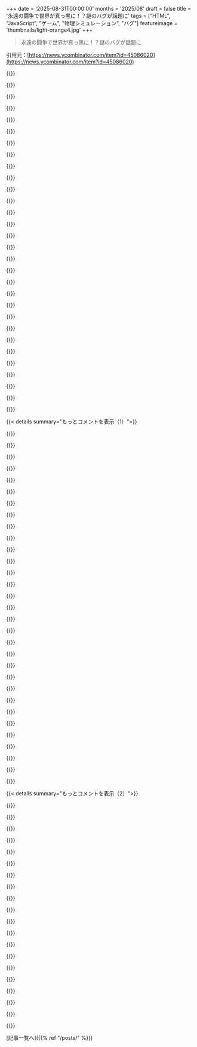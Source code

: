 +++
date = '2025-08-31T00:00:00'
months = '2025/08'
draft = false
title = '永遠の闘争で世界が真っ黒に！？謎のバグが話題に'
tags = ["HTML", "JavaScript", "ゲーム", "物理シミュレーション", "バグ"]
featureimage = 'thumbnails/light-orange4.jpg'
+++

> 永遠の闘争で世界が真っ黒に！？謎のバグが話題に

引用元：[https://news.ycombinator.com/item?id=45086020](https://news.ycombinator.com/item?id=45086020)




{{<matomeQuote body="オリジナルサイトのGitHubリポジトリだよ: https://github.com/yoavg/yoavg.github.io/tree/main/eternal" userName="yurivish" createdAt="2025/08/31 19:04:03" color="#45d325">}}




{{<matomeQuote body="みんなが欲しがってたから、Hacker Newsでカルマ稼ぎのために速攻でスピードコントロールスライダーをvibeフォークしたよ！<br>デモ: https://francisduvivier.github.io/eternal-struggle-with-spee...<br>コード: https://github.com/francisduvivier/eternal-struggle-with-spe..." userName="francisduvivier" createdAt="2025/08/31 22:24:14" color="#38d3d3">}}




{{<matomeQuote body="みんなを驚かせたくないけど、これを実行したら、結局黒いボールが闇落ちして、画面全体が真っ黒になったよ。I’m sureこれがより大きな宇宙にとって何かを意味するわけじゃないけどね。" userName="wvbdmp" createdAt="2025/08/31 22:36:24" color="#45d325">}}




{{<matomeQuote body="このvibeコーディングされた実装はバグってるよ。64.00倍にすると、もうスピードを戻せないんだ。" userName="rnotaro" createdAt="2025/08/31 22:43:41" color="#ff5c5c">}}




{{<matomeQuote body="Well、それはV2で修正されたよ、もっとvibeコーディングされてるんだ！<br>https://francisduvivier.github.io/eternal-struggle-with-spee..." userName="francisduvivier" createdAt="2025/08/31 23:37:01" color="#ff33a1">}}




{{<matomeQuote body="オリジナルサイトでもこれ起こったよ。I think白いボールと黒いボールがボーダーのまったく同じ場所で衝突したときに起こるんじゃないかな。" userName="soneca" createdAt="2025/08/31 22:57:24" color="#ff33a1">}}




{{<matomeQuote body="A little matter-antimatter asymmetryなんて誰も傷つけないよ" userName="temp0826" createdAt="2025/09/01 00:06:00" color="">}}




{{<matomeQuote body="＞ スピードコントロールスライダーをvibeフォークした<br>Very on brandだね、ちゃんと動かないよ。スピードは上げられるけど、戻せないんだ。" userName="Hendrikto" createdAt="2025/09/01 05:29:00" color="">}}




{{<matomeQuote body="I think壁を構成する点が十分にごちゃ混ぜになったときに起こるtunneling bugだと思うよ。僕が追加したV2[1]では、ほとんど起こらなくなったね。このバージョンだと、これらの点も見えるんだ。<br>[1] https://francisduvivier.github.io/eternal-struggle-with-spee..." userName="francisduvivier" createdAt="2025/09/01 06:14:44" color="#ff5733">}}




{{<matomeQuote body="At fast speed、円のtrailが見えるんだけど、What gives？" userName="brcmthrowaway" createdAt="2025/09/01 03:22:40" color="">}}




{{<matomeQuote body="ほら見て、このネットのおもちゃが非対称性がどうやって発生したかを示してるんだよ。すぐに物理学の論文が出そうだな。" userName="Cthulhu_" createdAt="2025/09/01 06:07:47" color="">}}




{{<matomeQuote body="白色が曲線の下の領域として、正規分布曲線に収束するように見えるね。" userName="narrator" createdAt="2025/09/01 02:46:01" color="#785bff">}}




{{<matomeQuote body="次のレベルはカスタムシェイプ、カスタム開始エリア、もっと色、物理法則の変更（重力追加とか？）、それにユーザーが干渉できる機能（困ってるボールを助けるとかね）だと思うな。<br>誰かこれを超AIスーパーデュパー思考マックスエディションに入れて、MCPを振りかけて何が起きるか見てみろよ（笑）。" userName="patates" createdAt="2025/09/01 06:37:57" color="#785bff">}}




{{<matomeQuote body="ここで言う白黒は善悪を意味しないよ。ただの対立とか、物事の異なる側面ってこと。Wikipediaがすごくうまく説明してると思うな: https://en.wikipedia.org/wiki/Yin_and_yang" userName="nialv7" createdAt="2025/09/01 08:00:36" color="#785bff">}}




{{<matomeQuote body="うん、そうだね:D。なんかこれ、gpt-5 miniのせいだ！って言いたくなっちゃう。ひどいコーディングの悪いところの一つだけど、すぐに所有感と責任感が薄れるんだよね。自分が作ったって感じじゃなくて、ただ管理しただけ、みたいな。<br>正直言うと、このバグは気づいてたんだけど、v2がもう作業中で、そっちではこの問題がすでに修正されてたから、とにかくリリースしちゃったんだ。" userName="francisduvivier" createdAt="2025/09/01 06:17:52" color="#ff5c5c">}}




{{<matomeQuote body="＞このVibe-codedな実装はバグだらけだ。<br>それがVibe-codedコードの主な特徴じゃないの？" userName="hk__2" createdAt="2025/09/02 20:22:53" color="">}}




{{<matomeQuote body="”俺は…鉄雄だ。”" userName="gedy" createdAt="2025/09/01 00:08:22" color="#785bff">}}




{{<matomeQuote body="俺も同じ経験をして、全く予想外の深い実存的な不安に襲われたよ。今から土を触りに行くわ。" userName="camillomiller" createdAt="2025/09/01 08:07:47" color="">}}




{{<matomeQuote body="闇の中からマックスウェルの悪魔がのぞいてるぞ。" userName="low_tech_punk" createdAt="2025/09/01 12:13:22" color="#ff5c5c">}}




{{<matomeQuote body="アメリカ政治のメタファーだな。" userName="bilbo-b-baggins" createdAt="2025/08/31 22:42:36" color="#ff5733">}}




{{<matomeQuote body="https://en.wiktionary.org/wiki/%E9%99%B0#Traditional_Chinese (陰) にはたくさんの意味があるんだね。雲行きが怪しい、隠れてる、電気のマイナス、月、影、山の北側とか川の南側とか。裏側とか、冥界とか幽霊とか、陰陽の“陰”の概念、凹版印刷、悪賢い、ごまかす、罠にはめる、開音節、前髪、性器、名字とかね。名字が“陰”の人を知ってるんだけど、中国の人に会うとよくびっくりされるんだって。英語で“Death”って名字みたいな感じかな。だから、この文脈の「真っ黒」は、やっぱり世間一般では「悪い」って意味に捉えられがちだよね。道教や仏教は、生と死、創造と破壊は善悪じゃなくて、ただ大きな全体の一部だと考えるけど、ほとんどの人は暗闇、死、破壊、曇り、憂鬱、影、幽霊、裏切り、罠なんかを避けたいって思うもんだよ。道教は、その試みが愚かだって教えてるんだね。もちろん、すべての意味が不人気なわけじゃないよ。多くの人は性器や月、凹版印刷は好きだし、暑い日は川の陰側の方が気持ちいいこともあるからね。" userName="kragen" createdAt="2025/09/01 12:44:20" color="#ff33a1">}}




{{<matomeQuote body="100倍速で見てみたら超クールだよ。境界線がグニャグニャ動くのを見れるんだ（この速さだとボールを描く必要すらないかもね）。" userName="ks2048" createdAt="2025/08/31 23:48:22" color="">}}




{{<matomeQuote body="逆の現象、つまり全体が真っ白になることもあるよ。" userName="raspasov" createdAt="2025/09/01 01:30:24" color="">}}




{{<matomeQuote body="コンウェイのゲーム・オブ・ライフに急速に近づいてるね。" userName="nandomrumber" createdAt="2025/09/01 10:17:07" color="">}}




{{<matomeQuote body="すごいね。まだバグがあるみたい。ボールサイズと速度を上げたら、全体が10秒で真っ黒か真っ白になっちゃったよ。" userName="rottc0dd" createdAt="2025/09/01 10:33:34" color="#785bff">}}




{{<matomeQuote body="トンネリング。" userName="d4rkn0d3z" createdAt="2025/09/01 10:49:20" color="">}}




{{<matomeQuote body="うん、32倍速にしちゃうと1倍速には戻せないんだよね。（16倍速以下なら戻せるけど）。" userName="ks2048" createdAt="2025/08/31 23:09:19" color="#ff5c5c">}}




{{<matomeQuote body="これ、すごくバグだらけだよね。vibe codingの面白いデータポイントにはなるけど、簡単な問題じゃないのにエージェントを投入するのは心配になるな！" userName="rhubarbtree" createdAt="2025/09/01 06:12:40" color="">}}




{{<matomeQuote body="逆のパターンはないの？" userName="loandbehold" createdAt="2025/09/01 05:49:30" color="">}}




{{<matomeQuote body="「スコアボード」機能追加のリクエストなんだけどさ、衝突ごとに円の白と黒の割合を表示してほしいな。これあったら絶対面白いよ！" userName="kelnos" createdAt="2025/09/01 11:15:17" color="#ff33a1">}}




{{< details summary="もっとコメントを表示（1）">}}

{{<matomeQuote body="ありがとう！時間が経つとどんな形になるか知りたかったんだ。100回試してみたらさ、白い部分が黒に挟み撃ちされちゃって、最終的に全部黒になっちゃったよ。これってどう解釈すればいいんだろ（笑）。" userName="maxlin" createdAt="2025/09/01 02:21:45" color="#38d3d3">}}




{{<matomeQuote body="これの面白い点は、自己均衡型ってことだよ。もしランダムでどっちかの領域が大きくなっちゃっても、広い方のボールは跳ねるスペースが増えるから、ぶつかる頻度が減って成長が遅くなるんだ。逆に狭い方のボールは頻繁に跳ねて、元の状態に戻そうとするんだよ。" userName="MrJohz" createdAt="2025/08/31 20:26:10" color="#38d3d3">}}




{{<matomeQuote body="50対50じゃなくても、安定している（っぽい）平衡状態があるんだって。例えば、ある色が別の色をドーナツみたいに囲んでる形とかがそうだよ。" userName="SonOfLilit" createdAt="2025/08/31 20:49:20" color="#785bff">}}




{{<matomeQuote body="そうそう、実際にバランスを取ってるのは面積じゃなくてさ、黒と白の境界線にぶつかるまでの平均時間なんだよね。" userName="istjohn" createdAt="2025/08/31 21:13:47" color="#ff33a1">}}




{{<matomeQuote body="ボールの動きに対して、衝突の影響がかなり大きい場合は、それって安定した平衡状態じゃないんだよね。内側の円が内円の両側に乱れを起こすんだけど、外側のボールはそれを打ち消すために、もっと長い距離を移動しなきゃいけないからさ。" userName="aoeusnth1" createdAt="2025/09/01 02:32:54" color="#ff5c5c">}}




{{<matomeQuote body="さて、50対50で安定している（っぽい）平衡状態ってあるのかな？半円に分かれるのが平衡に見えるけど、ちょっとしたランダムな運で「蹄鉄」パターンになっちゃうから、違う気がするんだ。（もちろん、シミュレーションがランダム化されてるって前提だけど、リンク先のやつはそうじゃないっぽいね。）" userName="n2d4" createdAt="2025/08/31 21:14:33" color="#38d3d3">}}




{{<matomeQuote body="これって物理学と似てる部分があるみたいだね。圧力が同じ二つの部屋が膜で仕切られてる感じ。でも変なのは、それぞれの部屋に分子がたった一つしかないってことかな。" userName="amelius" createdAt="2025/09/01 08:56:55" color="#ff5c5c">}}




{{<matomeQuote body="すべてのモデルは間違ってるんだよね…。" userName="nandomrumber" createdAt="2025/09/01 10:19:24" color="">}}




{{<matomeQuote body="…でも、中には役に立つものもあるよね。" userName="d4rkn0d3z" createdAt="2025/09/01 10:47:11" color="">}}




{{<matomeQuote body="バックグラウンドタブで1時間動かしてるけど、ずっと陰陽の見た目を保ってて、これだけ安定してるのはすごいね。" userName="Animats" createdAt="2025/08/31 22:00:18" color="">}}




{{<matomeQuote body="タブがフォーカスされてないと、あのボールは止まっちゃうと思うよ。" userName="Liron" createdAt="2025/08/31 22:04:39" color="">}}




{{<matomeQuote body="うん、絶対にフォアグラウンドで動かしてみて。俺のは3時間くらいで完全に真っ黒になったよ。" userName="poopsmithe" createdAt="2025/09/01 03:24:47" color="#785bff">}}




{{<matomeQuote body="俺もだよ。黒はいつも勝つんかな？もしそうなら、なんでだろう？" userName="Animats" createdAt="2025/09/01 17:26:12" color="">}}




{{<matomeQuote body="黒い円のトンネリングプロジェクトを応援してたんだけど、両方とも高速スパイラルに巻き込まれて、黒い方が向こう側にグリッチで抜けたよ。<br>https://imgur.com/a/dhCSNmi" userName="teamworketernal" createdAt="2025/08/31 21:15:28" color="#45d325">}}




{{<matomeQuote body="君が応援してた’トンネリング’の種類を、多分それ誤解してると思うよ。" userName="panarchy" createdAt="2025/08/31 22:19:47" color="">}}




{{<matomeQuote body="闇が世界を覆った！" userName="volemo" createdAt="2025/08/31 21:17:54" color="#45d325">}}




{{<matomeQuote body="まったく同じバグに遭遇したよ！そんなに珍しくないと思うな。" userName="cocoto" createdAt="2025/08/31 21:24:58" color="">}}




{{<matomeQuote body="1時間見てたら、ある時点で黒い球が黒い側に境界を越えて、最終的に円全体が黒くなったよ。" userName="alyxya" createdAt="2025/08/31 21:09:03" color="#ff33a1">}}




{{<matomeQuote body="闇落ちしちゃったね。" userName="drob518" createdAt="2025/08/31 21:46:08" color="">}}




{{<matomeQuote body="サタンの到来が予言されたぞ！" userName="SarahC_" createdAt="2025/09/01 07:49:20" color="">}}




{{<matomeQuote body="ソースコードはここだよ: https://github.com/yoavg/yoavg.github.io/tree/main/eternal" userName="hk__2" createdAt="2025/08/31 20:21:00" color="#785bff">}}




{{<matomeQuote body="そのリンクは記事の冒頭にも載せておくよ。ありがとう！" userName="dang" createdAt="2025/09/01 00:28:07" color="">}}




{{<matomeQuote body="素晴らしいアート作品だね！少なくとも僕にとっては、陰陽の意味を本当によく捉えてるよ。" userName="SkipperCat" createdAt="2025/08/31 20:12:13" color="#785bff">}}




{{<matomeQuote body="50倍速で60秒間動かしたら、こんな蹄鉄型になったよ: https://imgur.com/a/b6b2IDx" userName="sabellito" createdAt="2025/08/31 20:37:51" color="#45d325">}}




{{<matomeQuote body="うん、同じだね。もし片方が一箇所を突き破ると、その穴が跳ね返りの角度を決めて自己を強化し、もう片方がその穴の周りを埋めていくんだ。" userName="andoando" createdAt="2025/08/31 23:03:45" color="#38d3d3">}}




{{<matomeQuote body="ソースコードをざっと見た感じだと、マウスを動かしたときに始まるはずだね。<br>でもスマホだと背景を変えないと何も起こらないみたいで、何も動かないシンボルを1分間もじっと見つめてたよ（笑）" userName="Insanity" createdAt="2025/08/31 20:23:16" color="#ff5733">}}




{{<matomeQuote body="陰陽をタップするとゲームが始まるよ。" userName="chunkles" createdAt="2025/08/31 20:40:56" color="">}}




{{<matomeQuote body="うーん、iOS Safariでは動かないみたい。" userName="bqmjjx0kac" createdAt="2025/08/31 21:37:20" color="">}}




{{<matomeQuote body="’p’キーを押すと曲線のポイントを表示できるよ。`function keyPressed() {<br> if (key === ’p’) SHOW_POINTS = !SHOW_POINTS;<br>}` ってコードが動くんだ。" userName="kingforaday" createdAt="2025/09/01 02:32:19" color="#38d3d3">}}




{{<matomeQuote body="これを見て、ある時点で終わるこのゲームを思い出したよ。https://ask5.github.io/gold-wars/" userName="clocker" createdAt="2025/08/31 22:54:35" color="#785bff">}}

{{</details>}}




{{< details summary="もっとコメントを表示（2）">}}

{{<matomeQuote body="昔、この原理でゲームを作ったことがあるんだ。2人プレイで左右に曲がったり、推進したり、発射したりするんだ。自分のスペースしか存在できなくて、壁を撃つと自分の色の穴が掘れる。マップには家に帰ろうとする生物がいて、相手の邪魔をしながら道を作ってあげるゲームだったよ。" userName="Lerc" createdAt="2025/08/31 22:12:59" color="#785bff">}}




{{<matomeQuote body="すごくシンプルなのに奥深い！「永遠」って名前の通り、この形が無限に陰陽曲線に固執する数学的な証明って誰かしてくれないかな？常にこうなるのか、それともカオスになって陰陽曲線が崩れる初期の跳ね方もあるのかな？俺にはそこまで明白じゃないんだよね。" userName="federico-peconi" createdAt="2025/08/31 20:55:09" color="#ff5c5c">}}




{{<matomeQuote body="みんな陰陽の形を維持しないって言ってるけど、俺は64倍速でしばらく見てたけど、陰陽の形に繰り返し戻ってるよ。俺は双曲トポロジーの学位を持つバカじゃないけど、直感的に何が起こってるか分かるんだ。片方のボールが大きな凹みを作ると、その凹みが円形の端からの跳ね返りを集中させて、さらに凹みを強化する。これが一方のボールが馬蹄形の中を、もう一方がトンネルの中を跳ね回る半安定な形になるんだ。でも、もし馬蹄形の一方が十分に狭くなるとボールが入りにくくなって、その部分が消滅して陰陽になるんだ。もっと簡単に言うと、丸い縁がトンネリングを促して、その非対称性が陰陽っぽく見せるみたいだね。" userName="thejohnconway" createdAt="2025/09/01 01:14:08" color="#45d325">}}




{{<matomeQuote body="いや、そうはならないよ。普通に開いておくと、数分でランダムな曲線になっちゃう。片方の半分が小さくなるとボールが速く跳ねるから、だいたい半分白、半分黒は維持されるけど、形と向きはランダムに変わるんだ。" userName="crazygringo" createdAt="2025/08/31 22:12:42" color="#ff33a1">}}




{{<matomeQuote body="うわ、陰陽図ですらエントロピーとか宇宙の熱的死からは逃れられないのか。" userName="adtac" createdAt="2025/09/01 00:23:58" color="">}}




{{<matomeQuote body="パッと思いつくのは、張力の仕組みがないってことかな。だから時間とともに白黒が均等なランダムな曲線に近づいていくんだと思う。あと、ポイント再割り当て関数が一種のローパスフィルターとして機能して、正弦波みたいな形になるのかな？" userName="phreeza" createdAt="2025/09/01 12:58:58" color="#38d3d3">}}




{{<matomeQuote body="これってただの偶然だと思うな。シミュレーションはしてないけど、YYカーブはシンプルな50-50の分割と安定性は変わらない気がする。長い時間で見ると、エントロピーのせいでYYカーブは真っ直ぐになるんじゃないかな。" userName="stephenlf" createdAt="2025/08/31 21:00:19" color="#38d3d3">}}




{{<matomeQuote body="そうはならないよ。ボールが一つ突き破るまでは、ラバランプみたいに見えるね。スピードを編集するコンソールコマンドがあるって、他のコメントで言ってたよ。" userName="geor9e" createdAt="2025/08/31 20:58:58" color="#785bff">}}




{{<matomeQuote body="それぞれの円は、相手を押し出すんじゃなくて、自分の色を引き込むべきじゃない？今だと反対の色を広げてるみたいに見えるけど、普通は自分を応援すると思うんだけどな。" userName="mikedelfino" createdAt="2025/09/01 01:03:53" color="">}}




{{<matomeQuote body="ボールが当たってないのに、時々’境目’がちょっと動くのを見るよ。境目の点の数が固定されてて、点をなくすために再計算してるのかな？" userName="PlunderBunny" createdAt="2025/09/01 00:13:15" color="#ff5c5c">}}




{{<matomeQuote body="いいね！でも、もっと物理演算を良くしたらメリットがあるだろうな。特に高速で動く時に、時間的に位置をスーパーサンプリングするとか。例えば、それぞれのボールが完全に端まで押せないんだ。" userName="darkstarsys" createdAt="2025/08/31 21:17:16" color="#45d325">}}




{{<matomeQuote body="長時間実行したらどうなるかすごく気になるけど、スマホでずっと開いとくのは無理だわw。でも clever なアイデアだね！" userName="jama211" createdAt="2025/08/31 19:29:37" color="">}}




{{<matomeQuote body="5分後のサンプルはここだよ。<br>https://d6f9e5179057.s3.us-west-2.amazonaws.com/Screenshot%2..." userName="personalcompute" createdAt="2025/08/31 20:11:22" color="#45d325">}}




{{<matomeQuote body="数分間 240 FPS で実行した結果がこれだよ。<br>https://i.imgur.com/cf1wOwL.png" userName="fxwin" createdAt="2025/08/31 20:55:35" color="#ff33a1">}}




{{<matomeQuote body="ありがとう、面白いね！" userName="jama211" createdAt="2025/09/01 19:20:43" color="">}}




{{<matomeQuote body="S3 エンドポイントを公開で使うのが気になるな。誰かに URL を連続で叩かれて、クレジットがなくなっちゃう心配はないの？" userName="navigate8310" createdAt="2025/08/31 23:37:55" color="#ff33a1">}}




{{<matomeQuote body="devtools のコンソールでこれを実行できるよ。<br>data.whiteBall.v.x = 5;<br>data.whiteBall.v.y = 5;<br>data.blackBall.v.y = 5;<br>data.blackBall.v.x = 5;" userName="xav_authentique" createdAt="2025/08/31 20:41:53" color="#ff5733">}}




{{<matomeQuote body="すごい！イカロス、速すぎるとワイルドになっちゃってサイトがフリーズし始めたよw。<br>data.whiteBall.v.x = data.whiteBall.v.y = data.blackBall.v.y = data.blackBall.v.x = 10;" userName="cdrini" createdAt="2025/08/31 20:44:56" color="#ff5c5c">}}




{{<matomeQuote body="frameRate() を 120 以上にすると少し速くなるよ。でも、どうやら限界があるみたい。p5 は詳しくないんだけどね。" userName="obventio56" createdAt="2025/08/31 20:46:00" color="#38d3d3">}}

{{</details>}}



[記事一覧へ]({{% ref "/posts/" %}})
